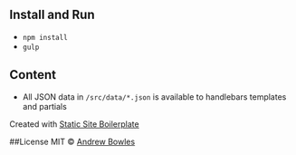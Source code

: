 ## Install and Run
- `npm install`
- `gulp`

## Content
- All JSON data in `/src/data/*.json` is available to handlebars templates and partials


Created with [Static Site Boilerplate](https://github.com/strangemethod/static-site-boilerplate)

##License
MIT © [Andrew Bowles](https://github.com/strangemethod)